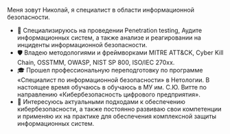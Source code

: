 Меня зовут Николай, я специалист в области информационной безопасности.

- 🔐 Специализируюсь на проведении Penetration testing, Аудите информационных систем, а также анализе и реагировании на инциденты информационной безопасности.
- 🛡️ Владею методологиями и фреймворками MITRE ATT&CK, Cyber Kill Chain, OSSTMM, OWASP, NIST SP 800, ISO/IEC 270xx.
- 🎓 Прошел профессиональную переподготовку по программе «Специалист по информационной безопасности» в Нетологии. В настоящее время обучаюсь в обучаюсь в МУ им. С.Ю. Витте по направлению «Кибербезопасность цифрового предприятия».
- 🚀 Интересуюсь актуальными подходами к обеспечению кибербезопасности, а также постоянно развиваю свои компетенции и применяю их на практике для обеспечения комплексной защиты информационных систем.
